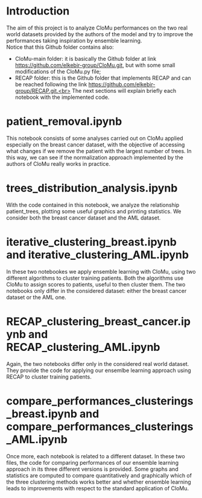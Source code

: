 # Introduction
The aim of this project is to analyze CloMu performances on the two real world datasets provided by the authors of the model and try to improve the performances taking inspiration by ensemble learning.<br>
Notice that this Github folder contains also:
- CloMu-main folder: it is basically the Github folder at link https://github.com/elkebir-group/CloMu.git, but with some small modifications of the CloMu.py file;
- RECAP folder: this is the Github folder that implements RECAP and can be reached following the link https://github.com/elkebir-group/RECAP.git.<br>
The next sections will explain briefly each notebook with the implemented code.

# patient_removal.ipynb
This notebook consists of some analyses carried out on CloMu applied especially on the breast cancer dataset, with the objective of accessing what changes if we remove the patient with the largest number of trees. In this way, we can see if the normalization approach implemented by the authors of CloMu really works in practice.

# trees_distribution_analysis.ipynb
With the code contained in this notebook, we analyze the relationship patient_trees, plotting some useful graphics and printing statistics. We consider both the breast cancer dataset and the AML dataset.

# iterative_clustering_breast.ipynb and iterative_clustering_AML.ipynb
In these two notebookes we apply ensemble learning with CloMu, using two different algorithms to cluster training patients. Both the algorithms use CloMu to assign scores to patients, useful to then cluster them. The two notebooks only differ in the considered dataset: either the breast cancer dataset or the AML one.

# RECAP_clustering_breast_cancer.ipynb and RECAP_clustering_AML.ipynb
Again, the two notebooks differ only in the considered real world dataset. They provide the code for applying our ensemlbe learning approach using RECAP to cluster training patients.

# compare_performances_clusterings_breast.ipynb and compare_performances_clusterings_AML.ipynb
Once more, each notebook is related to a different dataset. In these two files, the code for comparing performances of our ensemble learning approach in its three different versions is provided. Some graphs and statistics are computed to compare quantitatively and graphically which of the three clustering methods works better and whether ensemble learning leads to improvements with respect to the standard application of CloMu.
